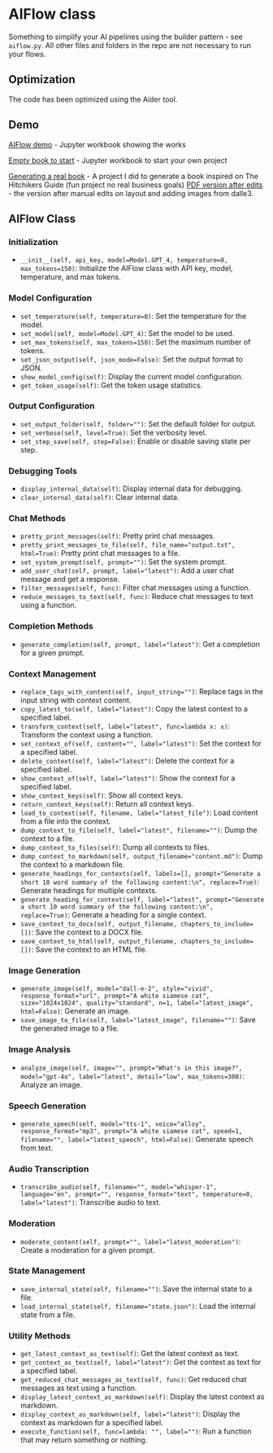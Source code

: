 # AIFlow class

Something to simplify your AI pipelines using the builder pattern - see `aiflow.py`.
All other files and folders in the repo are not necessary to run your flows.

## Optimization

The code has been optimized using the Aider tool.

## Demo

[AIFlow demo](aiflow_demo.ipynb) - Jupyter workbook showing the works

[Empty book to start](aiflow_start.ipynb) - Jupyter workbook to start your own project

[Generating a real book](42book.ipynb) - A project I did to generate a book inspired on The Hitchikers Guide (fun project no real business goals) [PDF version after edits](42-illustrated.pdf) - the version after manual edits on layout and adding images from dalle3.

## AIFlow Class

### Initialization
- `__init__(self, api_key, model=Model.GPT_4, temperature=0, max_tokens=150)`: Initialize the AIFlow class with API key, model, temperature, and max tokens.

### Model Configuration
- `set_temperature(self, temperature=0)`: Set the temperature for the model.
- `set_model(self, model=Model.GPT_4)`: Set the model to be used.
- `set_max_tokens(self, max_tokens=150)`: Set the maximum number of tokens.
- `set_json_output(self, json_mode=False)`: Set the output format to JSON.
- `show_model_config(self)`: Display the current model configuration.
- `get_token_usage(self)`: Get the token usage statistics.

### Output Configuration
- `set_output_folder(self, folder="")`: Set the default folder for output.
- `set_verbose(self, level=True)`: Set the verbosity level.
- `set_step_save(self, step=False)`: Enable or disable saving state per step.

### Debugging Tools
- `display_internal_data(self)`: Display internal data for debugging.
- `clear_internal_data(self)`: Clear internal data.

### Chat Methods
- `pretty_print_messages(self)`: Pretty print chat messages.
- `pretty_print_messages_to_file(self, file_name="output.txt", html=True)`: Pretty print chat messages to a file.
- `set_system_prompt(self, prompt="")`: Set the system prompt.
- `add_user_chat(self, prompt, label="latest")`: Add a user chat message and get a response.
- `filter_messages(self, func)`: Filter chat messages using a function.
- `reduce_messages_to_text(self, func)`: Reduce chat messages to text using a function.

### Completion Methods
- `generate_completion(self, prompt, label="latest")`: Get a completion for a given prompt.

### Context Management
- `replace_tags_with_content(self, input_string="")`: Replace tags in the input string with context content.
- `copy_latest_to(self, label="latest")`: Copy the latest context to a specified label.
- `transform_context(self, label="latest", func=lambda x: x)`: Transform the context using a function.
- `set_context_of(self, content="", label="latest")`: Set the context for a specified label.
- `delete_context(self, label="latest")`: Delete the context for a specified label.
- `show_context_of(self, label="latest")`: Show the context for a specified label.
- `show_context_keys(self)`: Show all context keys.
- `return_context_keys(self)`: Return all context keys.
- `load_to_context(self, filename, label="latest_file")`: Load content from a file into the context.
- `dump_context_to_file(self, label="latest", filename="")`: Dump the context to a file.
- `dump_context_to_files(self)`: Dump all contexts to files.
- `dump_context_to_markdown(self, output_filename="content.md")`: Dump the context to a markdown file.
- `generate_headings_for_contexts(self, labels=[], prompt="Generate a short 10 word summary of the following content:\n", replace=True)`: Generate headings for multiple contexts.
- `generate_heading_for_context(self, label="latest", prompt="Generate a short 10 word summary of the following content:\n", replace=True)`: Generate a heading for a single context.
- `save_context_to_docx(self, output_filename, chapters_to_include=[])`: Save the context to a DOCX file.
- `save_context_to_html(self, output_filename, chapters_to_include=[])`: Save the context to an HTML file.

### Image Generation
- `generate_image(self, model="dall-e-2", style="vivid", response_format="url", prompt="A white siamese cat", size="1024x1024", quality="standard", n=1, label="latest_image", html=False)`: Generate an image.
- `save_image_to_file(self, label="latest_image", filename="")`: Save the generated image to a file.

### Image Analysis
- `analyze_image(self, image="", prompt="What's in this image?", model="gpt-4o", label="latest", detail="low", max_tokens=300)`: Analyze an image.

### Speech Generation
- `generate_speech(self, model="tts-1", voice="alloy", response_format="mp3", prompt="A white siamese cat", speed=1, filename="", label="latest_speech", html=False)`: Generate speech from text.

### Audio Transcription
- `transcribe_audio(self, filename="", model="whisper-1", language="en", prompt="", response_format="text", temperature=0, label="latest")`: Transcribe audio to text.

### Moderation
- `moderate_content(self, prompt="", label="latest_moderation")`: Create a moderation for a given prompt.

### State Management
- `save_internal_state(self, filename="")`: Save the internal state to a file.
- `load_internal_state(self, filename="state.json")`: Load the internal state from a file.

### Utility Methods
- `get_latest_context_as_text(self)`: Get the latest context as text.
- `get_context_as_text(self, label="latest")`: Get the context as text for a specified label.
- `get_reduced_chat_messages_as_text(self, func)`: Get reduced chat messages as text using a function.
- `display_latest_context_as_markdown(self)`: Display the latest context as markdown.
- `display_context_as_markdown(self, label="latest")`: Display the context as markdown for a specified label.
- `execute_function(self, func=lambda: "", label="")`: Run a function that may return something or nothing.
